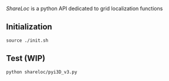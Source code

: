*ShareLoc* is a python API dedicated to grid localization functions

## Initialization ##

`source ./init.sh`

## Test (WIP) ##

`python shareloc/pyi3D_v3.py` 

